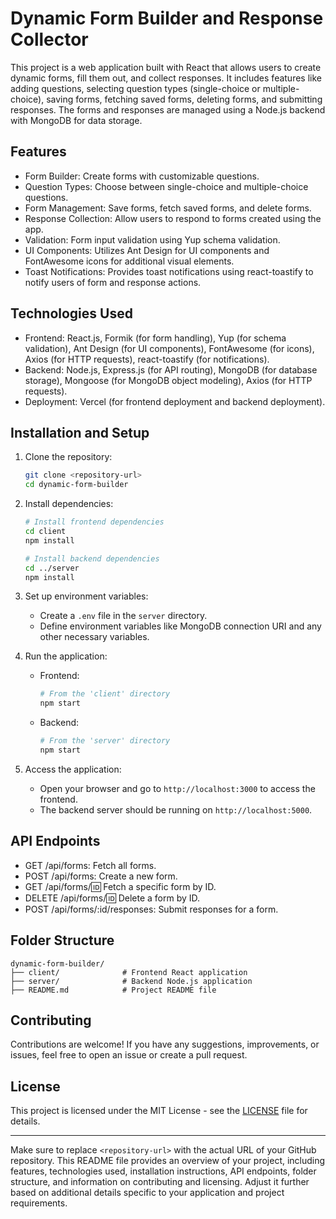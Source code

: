 

# Dynamic Form Builder and Response Collector

This project is a web application built with React that allows users to create dynamic forms, fill them out, and collect responses. It includes features like adding questions, selecting question types (single-choice or multiple-choice), saving forms, fetching saved forms, deleting forms, and submitting responses. The forms and responses are managed using a Node.js backend with MongoDB for data storage.

## Features

- Form Builder: Create forms with customizable questions.
- Question Types: Choose between single-choice and multiple-choice questions.
- Form Management: Save forms, fetch saved forms, and delete forms.
- Response Collection: Allow users to respond to forms created using the app.
- Validation: Form input validation using Yup schema validation.
- UI Components: Utilizes Ant Design for UI components and FontAwesome icons for additional visual elements.
- Toast Notifications: Provides toast notifications using react-toastify to notify users of form and response actions.

## Technologies Used

- Frontend: React.js, Formik (for form handling), Yup (for schema validation), Ant Design (for UI components), FontAwesome (for icons), Axios (for HTTP requests), react-toastify (for notifications).
- Backend: Node.js, Express.js (for API routing), MongoDB (for database storage), Mongoose (for MongoDB object modeling), Axios (for HTTP requests).
- Deployment: Vercel (for frontend deployment and backend deployment).

## Installation and Setup

1. Clone the repository:

   ```bash
   git clone <repository-url>
   cd dynamic-form-builder
   ```

2. Install dependencies:

   ```bash
   # Install frontend dependencies
   cd client
   npm install

   # Install backend dependencies
   cd ../server
   npm install
   ```

3. Set up environment variables:

   - Create a `.env` file in the `server` directory.
   - Define environment variables like MongoDB connection URI and any other necessary variables.

4. Run the application:

   - Frontend:
     ```bash
     # From the 'client' directory
     npm start
     ```

   - Backend:
     ```bash
     # From the 'server' directory
     npm start
     ```

5. Access the application:

   - Open your browser and go to `http://localhost:3000` to access the frontend.
   - The backend server should be running on `http://localhost:5000`.

## API Endpoints

- GET /api/forms: Fetch all forms.
- POST /api/forms: Create a new form.
- GET /api/forms/:id: Fetch a specific form by ID.
- DELETE /api/forms/:id: Delete a form by ID.
- POST /api/forms/:id/responses: Submit responses for a form.

## Folder Structure

```
dynamic-form-builder/
├── client/              # Frontend React application
├── server/              # Backend Node.js application
├── README.md            # Project README file           
```

## Contributing

Contributions are welcome! If you have any suggestions, improvements, or issues, feel free to open an issue or create a pull request.

## License

This project is licensed under the MIT License - see the [LICENSE](LICENSE) file for details.

---

Make sure to replace `<repository-url>` with the actual URL of your GitHub repository. This README file provides an overview of your project, including features, technologies used, installation instructions, API endpoints, folder structure, and information on contributing and licensing. Adjust it further based on additional details specific to your application and project requirements.
